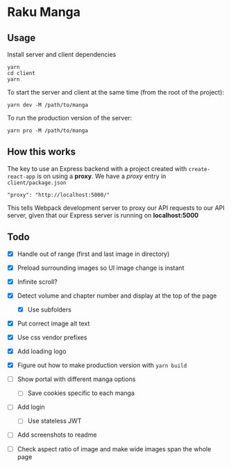 # Raku Manga

## Usage

Install server and client dependencies

```
yarn
cd client
yarn
```

To start the server and client at the same time (from the root of the project):

```
yarn dev -M /path/to/manga
```

To run the production version of the server:

```
yarn pro -M /path/to/manga
```

## How this works

The key to use an Express backend with a project created with `create-react-app` is on using a **proxy**. We have a _proxy_ entry in `client/package.json`

```
"proxy": "http://localhost:5000/"
```

This tells Webpack development server to proxy our API requests to our API server, given that our Express server is running on **localhost:5000**

## Todo

- [x] Handle out of range (first and last image in directory)
- [x] Preload surrounding images so UI image change is instant
- [x] Infinite scroll?
- [x] Detect volume and chapter number and display at the top of the page
    - [x] Use subfolders
- [x] Put correct image alt text
- [x] Use css vendor prefixes
- [x] Add loading logo
- [x] Figure out how to make production version with `yarn build`
- [ ] Show portal with different manga options
    - [ ] Save cookies specific to each manga
- [ ] Add login
    - [ ] Use stateless JWT
- [ ] Add screenshots to readme
- [ ] Check aspect ratio of image and make wide images span the whole page

